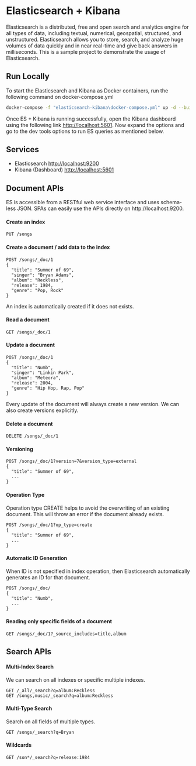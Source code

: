 # Elasticsearch + Kibana
Elasticsearch is a distributed, free and open search and analytics engine for all types of data, including textual, numerical, geospatial, structured, and unstructured. Elasticsearch allows you to store, search, and analyze huge volumes of data quickly and in near real-time and give back answers in milliseconds.
This is a sample project to demonstrate the usage of Elasticsearch.

## Run Locally
To start the Elasticsearch and Kibana as Docker containers, run the following command on docker-compose.yml
```bash
docker-compose -f "elasticsearch-kibana\docker-compose.yml" up -d --build
```
Once ES + Kibana is running successfully, open the Kibana dashboard using the following link
[http://localhost:5601](http://localhost:5601/). Now expand the options and go to the dev tools options to run ES queries as mentioned below.

## Services

- Elasticsearch [http://localhost:9200](http://localhost:9200/)
- Kibana (Dashboard) [http://localhost:5601](http://localhost:5601/)

## Document APIs
ES is accessible from a RESTful web service interface and uses schema-less JSON. SPAs can easily use the APIs directly on http://localhost:9200.

#### Create an index
```http
PUT /songs
```

#### Create a document / add data to the index
```http
POST /songs/_doc/1
{
  "title": "Summer of 69",
  "singer": "Bryan Adams",
  "album": "Reckless",
  "release": 1984,
  "genre": "Pop, Rock"
}
```
An index is automatically created if it does not exists.

#### Read a document
```http
GET /songs/_doc/1
```

#### Update a document
```http
POST /songs/_doc/1
{
  "title": "Numb",
  "singer": "Linkin Park",
  "album": "Meteora",
  "release": 2004,
  "genre": "Hip Hop, Rap, Pop"
}
```
Every update of the document will always create a new version. We can also create versions explicitly.

#### Delete a document
```http
DELETE /songs/_doc/1
```

#### Versioning
```http
POST /songs/_doc/1?version=7&version_type=external
{
  "title": "Summer of 69",
  ...
}
```

#### Operation Type
Operation type CREATE helps to avoid the overwriting of an existing document. This will throw an error if the document already exists.
```http
POST /songs/_doc/1?op_type=create
{
  "title": "Summer of 69",
  ...
}
```

#### Automatic ID Generation
When ID is not specified in index operation, then Elasticsearch automatically generates an ID for that document.
```http
POST /songs/_doc/
{
  "title": "Numb",
  ...
}
```

#### Reading only specific fields of a document
```http
GET /songs/_doc/1?_source_includes=title,album
```

## Search APIs

#### Multi-Index Search
We can search on all indexes or specific multiple indexes.
```http
GET /_all/_search?q=album:Reckless
GET /songs,music/_search?q=album:Reckless 
```

#### Multi-Type Search
Search on all fields of multiple types.
```http
GET /songs/_search?q=Bryan 
```

#### Wildcards
```http
GET /son*/_search?q=release:1984 
```
